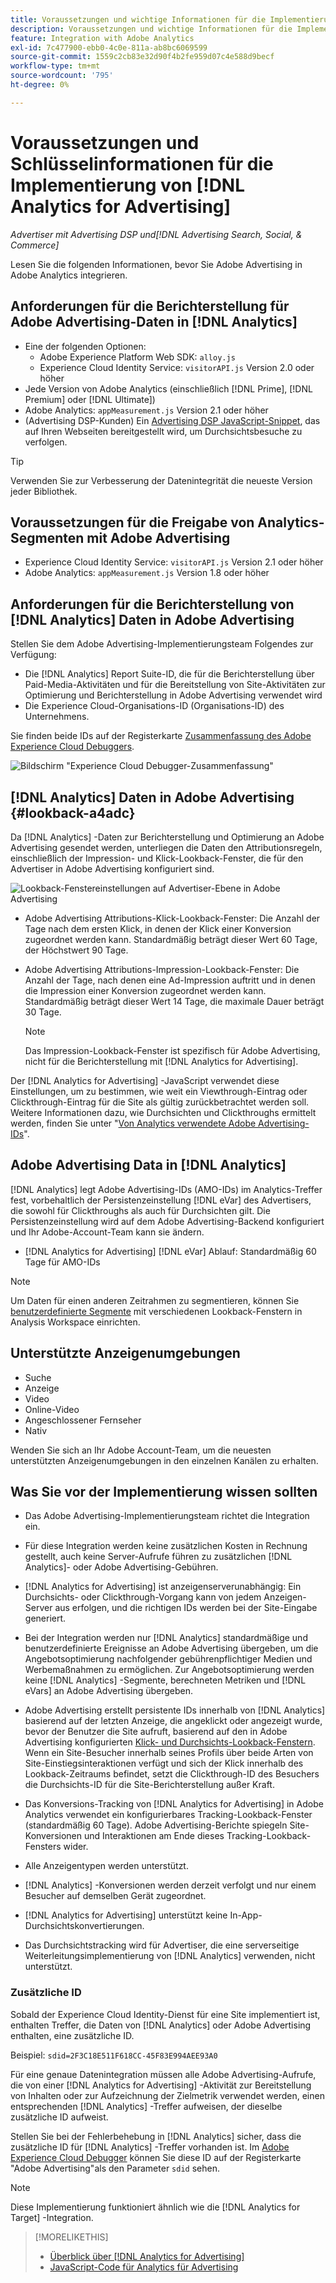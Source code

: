 ```yaml
---
title: Voraussetzungen und wichtige Informationen für die Implementierung von [!DNL Analytics for Advertising]
description: Voraussetzungen und wichtige Informationen für die Implementierung von [!DNL Analytics for Advertising]
feature: Integration with Adobe Analytics
exl-id: 7c477900-ebb0-4c0e-811a-ab8bc6069599
source-git-commit: 1559c2cb83e32d90f4b2fe959d07c4e588d9becf
workflow-type: tm+mt
source-wordcount: '795'
ht-degree: 0%

---
```


# Voraussetzungen und Schlüsselinformationen für die Implementierung von [!DNL Analytics for Advertising]

*Advertiser mit Advertising DSP und[!DNL Advertising Search, Social, & Commerce]*

Lesen Sie die folgenden Informationen, bevor Sie Adobe Advertising in Adobe Analytics integrieren.

## Anforderungen für die Berichterstellung für Adobe Advertising-Daten in [!DNL Analytics]

* Eine der folgenden Optionen:
   * Adobe Experience Platform Web SDK: `alloy.js`
   * Experience Cloud Identity Service: `visitorAPI.js` Version 2.0 oder höher
* Jede Version von Adobe Analytics (einschließlich [!DNL Prime], [!DNL Premium] oder [!DNL Ultimate])
* Adobe Analytics: `appMeasurement.js` Version 2.1 oder höher
* (Advertising DSP-Kunden) Ein [Advertising DSP JavaScript-Snippet](javascript.md), das auf Ihren Webseiten bereitgestellt wird, um Durchsichtsbesuche zu verfolgen.

>[!TIP]
>
>Verwenden Sie zur Verbesserung der Datenintegrität die neueste Version jeder Bibliothek.

## Voraussetzungen für die Freigabe von Analytics-Segmenten mit Adobe Advertising

* Experience Cloud Identity Service: `visitorAPI.js` Version 2.1 oder höher
* Adobe Analytics: `appMeasurement.js` Version 1.8 oder höher

## Anforderungen für die Berichterstellung von [!DNL Analytics] Daten in Adobe Advertising

Stellen Sie dem Adobe Advertising-Implementierungsteam Folgendes zur Verfügung:

* Die [!DNL Analytics] Report Suite-ID, die für die Berichterstellung über Paid-Media-Aktivitäten und für die Bereitstellung von Site-Aktivitäten zur Optimierung und Berichterstellung in Adobe Advertising verwendet wird
* Die Experience Cloud-Organisations-ID (Organisations-ID) des Unternehmens.

Sie finden beide IDs auf der Registerkarte [Zusammenfassung des Adobe Experience Cloud Debuggers](https://experienceleague.adobe.com/docs/debugger/using-v2/summary.html).

![Bildschirm &quot;Experience Cloud Debugger-Zusammenfassung&quot;](/help/integrations/assets/a4adc-debugger-summary.png)

## [!DNL Analytics] Daten in Adobe Advertising {#lookback-a4adc}

Da [!DNL Analytics] -Daten zur Berichterstellung und Optimierung an Adobe Advertising gesendet werden, unterliegen die Daten den Attributionsregeln, einschließlich der Impression- und Klick-Lookback-Fenster, die für den Advertiser in Adobe Advertising konfiguriert sind.

![Lookback-Fenstereinstellungen auf Advertiser-Ebene in Adobe Advertising](/help/integrations/assets/a4adc-lookbacks.png)

* Adobe Advertising Attributions-Klick-Lookback-Fenster: Die Anzahl der Tage nach dem ersten Klick, in denen der Klick einer Konversion zugeordnet werden kann. Standardmäßig beträgt dieser Wert 60 Tage, der Höchstwert 90 Tage.
* Adobe Advertising Attributions-Impression-Lookback-Fenster: Die Anzahl der Tage, nach denen eine Ad-Impression auftritt und in denen die Impression einer Konversion zugeordnet werden kann. Standardmäßig beträgt dieser Wert 14 Tage, die maximale Dauer beträgt 30 Tage.

  >[!NOTE]
  >
  > Das Impression-Lookback-Fenster ist spezifisch für Adobe Advertising, nicht für die Berichterstellung mit [!DNL Analytics for Advertising].

Der [!DNL Analytics for Advertising] -JavaScript verwendet diese Einstellungen, um zu bestimmen, wie weit ein Viewthrough-Eintrag oder Clickthrough-Eintrag für die Site als gültig zurückbetrachtet werden soll. Weitere Informationen dazu, wie Durchsichten und Clickthroughs ermittelt werden, finden Sie unter &quot;[Von Analytics verwendete Adobe Advertising-IDs](ids.md)&quot;.

## Adobe Advertising Data in [!DNL Analytics]

[!DNL Analytics] legt Adobe Advertising-IDs (AMO-IDs) im Analytics-Treffer fest, vorbehaltlich der Persistenzeinstellung [!DNL eVar] des Advertisers, die sowohl für Clickthroughs als auch für Durchsichten gilt. Die Persistenzeinstellung wird auf dem Adobe Advertising-Backend konfiguriert und Ihr Adobe-Account-Team kann sie ändern.

* [!DNL Analytics for Advertising] [!DNL eVar] Ablauf: Standardmäßig 60 Tage für AMO-IDs

>[!NOTE]
>
>Um Daten für einen anderen Zeitrahmen zu segmentieren, können Sie [benutzerdefinierte Segmente](https://experienceleague.adobe.com/docs/analytics/components/segmentation/segmentation-workflow/seg-build.html) mit verschiedenen Lookback-Fenstern in Analysis Workspace einrichten.

## Unterstützte Anzeigenumgebungen

* Suche
* Anzeige
* Video
* Online-Video
* Angeschlossener Fernseher
* Nativ

Wenden Sie sich an Ihr Adobe Account-Team, um die neuesten unterstützten Anzeigenumgebungen in den einzelnen Kanälen zu erhalten.

## Was Sie vor der Implementierung wissen sollten

* Das Adobe Advertising-Implementierungsteam richtet die Integration ein.

* Für diese Integration werden keine zusätzlichen Kosten in Rechnung gestellt, auch keine Server-Aufrufe führen zu zusätzlichen [!DNL Analytics]- oder Adobe Advertising-Gebühren.

* [!DNL Analytics for Advertising] ist anzeigenserverunabhängig: Ein Durchsichts- oder Clickthrough-Vorgang kann von jedem Anzeigen-Server aus erfolgen, und die richtigen IDs werden bei der Site-Eingabe generiert.

* Bei der Integration werden nur [!DNL Analytics] standardmäßige und benutzerdefinierte Ereignisse an Adobe Advertising übergeben, um die Angebotsoptimierung nachfolgender gebührenpflichtiger Medien und Werbemaßnahmen zu ermöglichen. Zur Angebotsoptimierung werden keine [!DNL Analytics] -Segmente, berechneten Metriken und [!DNL eVars] an Adobe Advertising übergeben.

* Adobe Advertising erstellt persistente IDs innerhalb von [!DNL Analytics] basierend auf der letzten Anzeige, die angeklickt oder angezeigt wurde, bevor der Benutzer die Site aufruft, basierend auf den in Adobe Advertising konfigurierten [Klick- und Durchsichts-Lookback-Fenstern](#lookback-a4adc). Wenn ein Site-Besucher innerhalb seines Profils über beide Arten von Site-Einstiegsinteraktionen verfügt und sich der Klick innerhalb des Lookback-Zeitraums befindet, setzt die Clickthrough-ID des Besuchers die Durchsichts-ID für die Site-Berichterstellung außer Kraft.

* Das Konversions-Tracking von [!DNL Analytics for Advertising] in Adobe Analytics verwendet ein konfigurierbares Tracking-Lookback-Fenster (standardmäßig 60 Tage). Adobe Advertising-Berichte spiegeln Site-Konversionen und Interaktionen am Ende dieses Tracking-Lookback-Fensters wider.

* Alle Anzeigentypen werden unterstützt. <!--Clarify what this might include. It used to include CTV, but not anymore: However, not all ad environments are supported. -->

* [!DNL Analytics] -Konversionen werden derzeit verfolgt und nur einem Besucher auf demselben Gerät zugeordnet.

* [!DNL Analytics for Advertising] unterstützt keine In-App-Durchsichtskonvertierungen.

* Das Durchsichtstracking wird für Advertiser, die eine serverseitige Weiterleitungsimplementierung von [!DNL Analytics] verwenden, nicht unterstützt.

### Zusätzliche ID

Sobald der Experience Cloud Identity-Dienst für eine Site implementiert ist, enthalten Treffer, die Daten von [!DNL Analytics] oder Adobe Advertising enthalten, eine zusätzliche ID.

Beispiel: `sdid=2F3C18E511F618CC-45F83E994AEE93A0`

Für eine genaue Datenintegration müssen alle Adobe Advertising-Aufrufe, die von einer [!DNL Analytics for Advertising] -Aktivität zur Bereitstellung von Inhalten oder zur Aufzeichnung der Zielmetrik verwendet werden, einen entsprechenden [!DNL Analytics] -Treffer aufweisen, der dieselbe zusätzliche ID aufweist.

Stellen Sie bei der Fehlerbehebung in [!DNL Analytics] sicher, dass die zusätzliche ID für [!DNL Analytics] -Treffer vorhanden ist. Im [Adobe Experience Cloud Debugger](https://experienceleague.adobe.com/docs/debugger/using-v2/summary.html) können Sie diese ID auf der Registerkarte &quot;Adobe Advertising&quot;als den Parameter `sdid` sehen.

>[!NOTE]
>
> Diese Implementierung funktioniert ähnlich wie die [!DNL Analytics for Target] -Integration.

>[!MORELIKETHIS]
>
>* [Überblick über  [!DNL Analytics for Advertising]](overview.md)
>* [JavaScript-Code für Analytics für Advertising](/help/integrations/analytics/javascript.md)

